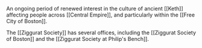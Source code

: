 An ongoing period of renewed interest in the culture of ancient [[Keth]] affecting people across [[Central Empire]], and particularly within the [[Free City of Boston]].

The [[Ziggurat Society]] has several offices, including the [[Ziggurat Society of Boston]] and the [[Ziggurat Society at Philip's Bench]].